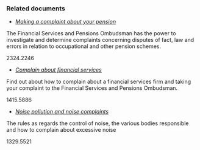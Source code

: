 ###  Related documents

  * [ _Making a complaint about your pension_ ](/en/money-and-tax/personal-finance/pensions/making-a-pension-complaint/)

The Financial Services and Pensions Ombudsman has the power to investigate and
determine complaints concerning disputes of fact, law and errors in relation
to occupational and other pension schemes.

2324.2246

  * [ _Complain about financial services_ ](/en/consumer/how-to-complain/complain-about-financial-services/)

Find out about how to complain about a financial services firm and taking your
complaint to the Financial Services and Pensions Ombudsman.

1415.5886

  * [ _Noise pollution and noise complaints_ ](/en/environment/pollution/noise-regulations/)

The rules as regards the control of noise, the various bodies responsible and
how to complain about excessive noise

1329.5521
